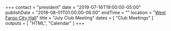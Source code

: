 +++
contact = "president"
date = "2019-07-16T19:00:00-05:00"
publishDate = "2018-08-01T01:00:00-06:00"
endTime = ""
location = "[West Fargo City Hall](/places/west-fargo-city-hall/)"
title = "July Club Meeting"
dates = [ "Club Meetings" ]
outputs = [ "HTML", "Calendar" ]
+++

